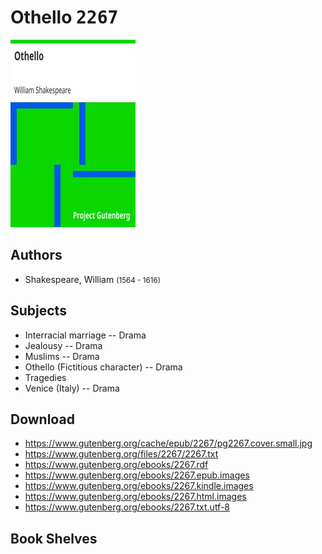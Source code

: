 # Othello <kbd>2267</kbd>

![](./cover.medium.jpg "")

## Authors


 - Shakespeare, William <small>(1564 - 1616)</small>

## Subjects


 - Interracial marriage -- Drama
 - Jealousy -- Drama
 - Muslims -- Drama
 - Othello (Fictitious character) -- Drama
 - Tragedies
 - Venice (Italy) -- Drama

## Download


 - https://www.gutenberg.org/cache/epub/2267/pg2267.cover.small.jpg
 - https://www.gutenberg.org/files/2267/2267.txt
 - https://www.gutenberg.org/ebooks/2267.rdf
 - https://www.gutenberg.org/ebooks/2267.epub.images
 - https://www.gutenberg.org/ebooks/2267.kindle.images
 - https://www.gutenberg.org/ebooks/2267.html.images
 - https://www.gutenberg.org/ebooks/2267.txt.utf-8

## Book Shelves


